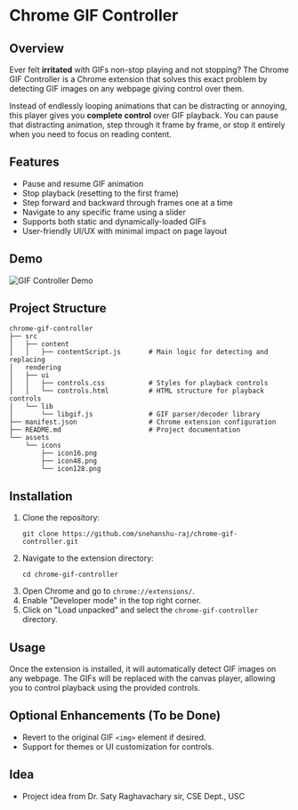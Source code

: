 # Chrome GIF Controller

## Overview
Ever felt **irritated** with GIFs non-stop playing and not stopping? The Chrome GIF Controller is a Chrome extension that solves this exact problem by detecting GIF images on any webpage giving control over them.

Instead of endlessly looping animations that can be distracting or annoying, this player gives you **complete control** over GIF playback. You can pause that distracting animation, step through it frame by frame, or stop it entirely when you need to focus on reading content.

## Features
- Pause and resume GIF animation
- Stop playback (resetting to the first frame)
- Step forward and backward through frames one at a time
- Navigate to any specific frame using a slider
- Supports both static and dynamically-loaded GIFs
- User-friendly UI/UX with minimal impact on page layout

## Demo
![GIF Controller Demo](assets/demo/extension-demo.gif)

## Project Structure
```
chrome-gif-controller
├── src
│   ├── content
│   │   ├── contentScript.js       # Main logic for detecting and replacing 
│   rendering
│   ├── ui
│   │   ├── controls.css           # Styles for playback controls
│   │   └── controls.html          # HTML structure for playback controls
│   └── lib
│       └── libgif.js              # GIF parser/decoder library
├── manifest.json                  # Chrome extension configuration
├── README.md                      # Project documentation
└── assets
    └── icons
        ├── icon16.png            
        ├── icon48.png             
        └── icon128.png            
```

## Installation
1. Clone the repository:
   ```
   git clone https://github.com/snehanshu-raj/chrome-gif-controller.git
   ```
2. Navigate to the extension directory:
   ```
   cd chrome-gif-controller
   ```
3. Open Chrome and go to `chrome://extensions/`.
4. Enable "Developer mode" in the top right corner.
5. Click on "Load unpacked" and select the `chrome-gif-controller` directory.

## Usage
Once the extension is installed, it will automatically detect GIF images on any webpage. The GIFs will be replaced with the canvas player, allowing you to control playback using the provided controls.

## Optional Enhancements (To be Done)
- Revert to the original GIF `<img>` element if desired.
- Support for themes or UI customization for controls.

## Idea
- Project idea from Dr. Saty Raghavachary sir, CSE Dept., USC